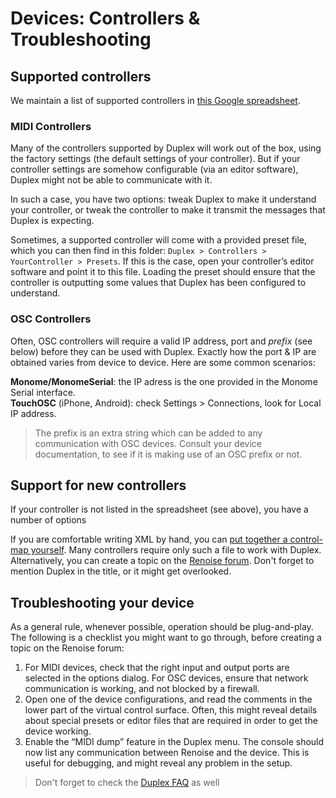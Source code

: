 # Devices: Controllers & Troubleshooting

## Supported controllers

We maintain a list of supported controllers in [this Google spreadsheet](https://docs.google.com/spreadsheet/ccc?key=0AkXQ8SxsnmZKdHZwTVVkUnh0WUxfOEtYblhMbWp6R3c&hl=en#gid=0). 

### MIDI Controllers

Many of the controllers supported by Duplex will work out of the box, using the factory settings (the default settings of your controller). But if your controller settings are somehow configurable (via an editor software), Duplex might not be able to communicate with it. 

In such a case, you have two options: tweak Duplex to make it understand your controller, or tweak the controller to make it transmit the messages that Duplex is expecting. 

Sometimes, a supported controller will come with a provided preset file, which you can then find in this folder: `Duplex > Controllers > YourController > Presets`. If this is the case, open your controller’s editor software and point it to this file. Loading the preset should ensure that the controller is outputting some values that Duplex has been configured to understand. 

### OSC Controllers

Often, OSC controllers will require a valid IP address, port and _prefix_ (see below) before they can be used with Duplex. Exactly how the port & IP are obtained varies from device to device. 
Here are some common scenarios:

**Monome/MonomeSerial**: the IP adress is the one provided in the Monome Serial interface.  
**TouchOSC** (iPhone, Android): check Settings > Connections, look for Local IP address.

> The prefix is an extra string which can be added to any communication with OSC devices. 
Consult your device documentation, to see if it is making use of an OSC prefix or not. 

## Support for new controllers

If your controller is not listed in the spreadsheet (see above), you have a number of options

If you are comfortable writing XML by hand, you can [put together a control-map yourself](http://forum.renoise.com/index.php/topic/28284-how-to-start-editing-duplex-files/). Many controllers require only such a file to work with Duplex. 
Alternatively, you can create a topic on the [Renoise forum](http://forum.renoise.com/). Don't forget to mention Duplex in the title, or it might get overlooked. 

## Troubleshooting your device

As a general rule, whenever possible, operation should be plug-and-play. The following is a checklist you might want to go through, before creating a topic on the Renoise forum:

1. For MIDI devices, check that the right input and output ports are selected in the options dialog. For OSC devices, ensure that network communication is working, and not blocked by a firewall.
2. Open one of the device configurations, and read the comments in the lower part of the virtual control surface. Often, this might reveal details about special presets or editor files that are required in order to get the device working.
3. Enable the “MIDI dump” feature in the Duplex menu. The console should now list any communication between Renoise and the device. This is useful for debugging, and might reveal any problem in the setup. 

> Don't forget to check the [Duplex FAQ](FAQ.md) as well

